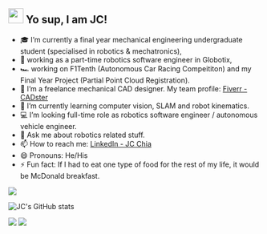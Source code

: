 ## <img src="https://emojis.slackmojis.com/emojis/images/1588315024/8823/hyperkitty.gif?1588315024" width="30" /> Yo sup, I am JC! 

- 🎓 I’m currently a final year mechanical engineering undergraduate student (specialised in robotics & mechatronics),
- 🤖 working as a part-time robotics software engineer in Globotix,
- 🏎️ working on F1Tenth (Autonomous Car Racing Compeititon) and my Final Year Project (Partial Point Cloud Registration).
- 💼 I’m a freelance mechanical CAD designer. My team profile: [Fiverr - CADster](https://www.fiverr.com/cadsterteam)
- 🌱 I’m currently learning computer vision, SLAM and robot kinematics.
- 💻 I’m looking full-time role as robotics software engineer / autonomous vehicle engineer.
- 💬 Ask me about robotics related stuff.
- 📫 How to reach me: [LinkedIn - JC Chia](https://www.linkedin.com/in/jc-chia-275316189/)
- 😄 Pronouns: He/His
- ⚡ Fun fact: If I had to eat one type of food for the rest of my life, it would be McDonald breakfast.


<a href="https://github.com/muskanrani/github-readme-stats"><img align="center" src="https://github-readme-stats.vercel.app/api/top-langs/?username=JC0103&layout=compact&theme=tokyonight" /></a> 

![JC's GitHub stats](https://github-readme-stats.vercel.app/api?username=JC0103&&show_icons=true&title_color=ffffff&icon_color=ffffff&text_color=daf7dc&bg_color=157399)

![](https://komarev.com/ghpvc/?username=JC0103&color=blue)
![](https://visitor-badge.glitch.me/badge?page_id=JC0103.JC0103)
